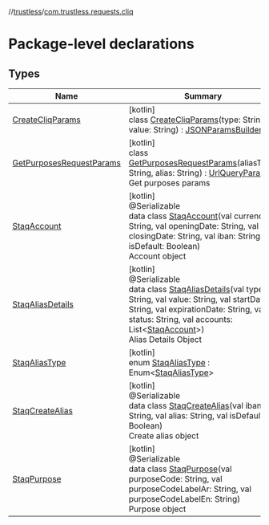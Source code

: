 //[trustless](../../index.md)/[com.trustless.requests.cliq](index.md)

# Package-level declarations

## Types

| Name | Summary |
|---|---|
| [CreateCliqParams](-create-cliq-params/index.md) | [kotlin]<br>class [CreateCliqParams](-create-cliq-params/index.md)(type: String, value: String) : [JSONParamsBuilder](../com.trustless.params/-j-s-o-n-params-builder/index.md) |
| [GetPurposesRequestParams](-get-purposes-request-params/index.md) | [kotlin]<br>class [GetPurposesRequestParams](-get-purposes-request-params/index.md)(aliasType: String, alias: String) : [UrlQueryParams](../com.trustless.queryParams/-url-query-params/index.md)<br>Get purposes params |
| [StaqAccount](-staq-account/index.md) | [kotlin]<br>@Serializable<br>data class [StaqAccount](-staq-account/index.md)(val currency: String, val openingDate: String, val closingDate: String, val iban: String, val isDefault: Boolean)<br>Account object |
| [StaqAliasDetails](-staq-alias-details/index.md) | [kotlin]<br>@Serializable<br>data class [StaqAliasDetails](-staq-alias-details/index.md)(val type: String, val value: String, val startDate: String, val expirationDate: String, val status: String, val accounts: List&lt;[StaqAccount](-staq-account/index.md)&gt;)<br>Alias Details Object |
| [StaqAliasType](-staq-alias-type/index.md) | [kotlin]<br>enum [StaqAliasType](-staq-alias-type/index.md) : Enum&lt;[StaqAliasType](-staq-alias-type/index.md)&gt; |
| [StaqCreateAlias](-staq-create-alias/index.md) | [kotlin]<br>@Serializable<br>data class [StaqCreateAlias](-staq-create-alias/index.md)(val iban: String, val alias: String, val isDefault: Boolean)<br>Create alias object |
| [StaqPurpose](-staq-purpose/index.md) | [kotlin]<br>@Serializable<br>data class [StaqPurpose](-staq-purpose/index.md)(val purposeCode: String, val purposeCodeLabelAr: String, val purposeCodeLabelEn: String)<br>Purpose object |
